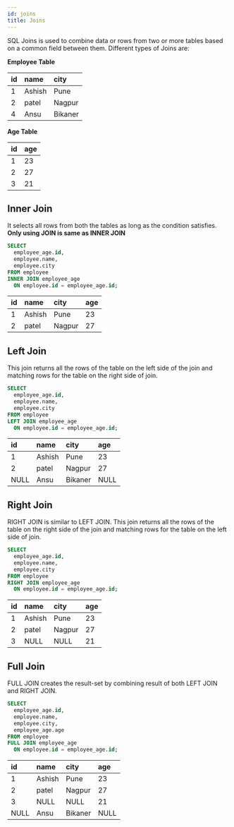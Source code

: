 ```yaml
---
id: joins
title: Joins
---
```


SQL Joins is used to combine data or rows from two or more tables based on a common field between them. Different types of Joins are:

**Employee Table**

| id  | name   | city    |
| :-- | :----- | :------ |
| 1   | Ashish | Pune    |
| 2   | patel  | Nagpur  |
| 4   | Ansu   | Bikaner |

**Age Table**

| id  | age |
| :-- | :-- |
| 1   | 23  |
| 2   | 27  |
| 3   | 21  |

## Inner Join

It selects all rows from both the tables as long as the condition satisfies.
**Only using JOIN is same as INNER JOIN**

```sql
SELECT
  employee_age.id,
  employee.name,
  employee.city
FROM employee
INNER JOIN employee_age
  ON employee.id = employee_age.id;
```

| id  | name   | city   | age |
| :-- | :----- | :----- | :-- |
| 1   | Ashish | Pune   | 23  |
| 2   | patel  | Nagpur | 27  |

## Left Join

This join returns all the rows of the table on the left side of the join and matching rows for the table on the right side of join.

```sql
SELECT
  employee_age.id,
  employee.name,
  employee.city
FROM employee
LEFT JOIN employee_age
  ON employee.id = employee_age.id;
```

| id   | name   | city    | age  |
| :--- | :----- | :------ | :--- |
| 1    | Ashish | Pune    | 23   |
| 2    | patel  | Nagpur  | 27   |
| NULL | Ansu   | Bikaner | NULL |

## Right Join

RIGHT JOIN is similar to LEFT JOIN. This join returns all the rows of the table on the right side of the join and matching rows for the table on the left side of join.

```sql
SELECT
  employee_age.id,
  employee.name,
  employee.city
FROM employee
RIGHT JOIN employee_age
  ON employee.id = employee_age.id;
```

| id  | name   | city   | age |
| :-- | :----- | :----- | :-- |
| 1   | Ashish | Pune   | 23  |
| 2   | patel  | Nagpur | 27  |
| 3   | NULL   | NULL   | 21  |

## Full Join

FULL JOIN creates the result-set by combining result of both LEFT JOIN and RIGHT JOIN.

```sql
SELECT
  employee_age.id,
  employee.name,
  employee.city,
  employee_age.age
FROM employee
FULL JOIN employee_age
  ON employee.id = employee_age.id;
```

| id   | name   | city    | age  |
| :--- | :----- | :------ | :--- |
| 1    | Ashish | Pune    | 23   |
| 2    | patel  | Nagpur  | 27   |
| 3    | NULL   | NULL    | 21   |
| NULL | Ansu   | Bikaner | NULL |
